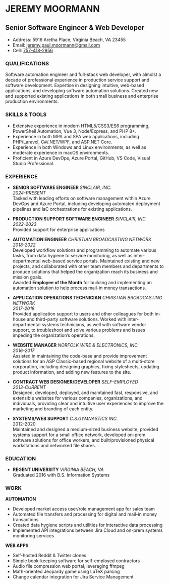 # JEREMY MOORMANN
## Senior Software Engineer & Web Developer

- Address: 5916 Aretha Place, Virginia Beach, VA 23455
- Email: [jeremy.paul.moormann@gmail.com](mailto:jeremy.paul.moormann@gmail.com)
- Cell: [757-418-2956](tel:757-418-2956)

### QUALIFICATIONS
Software automation engineer and full-stack web developer, with almolst a decade of professional	experience in production service support and software development. Expertise in designing intuitive, web-based applications, and developing software automation solutions. Created new and supported existing applications in both small business and enterprise	production environments.

### SKILLS & TOOLS
- Extensive experience in modern HTML5/CSS3/ES6 programming, PowerShell Automation, Vue 3, Node/Express, and PHP 8+.
- Experience in both MPA and SPA web applications, including PHP/Laravel, C#/.NET/WPF, and ASP.NET Core.
- Experience in both Windows and Linux environments, as well as moderate experience in macOS environments.
- Proficient in Azure DevOps, Azure Portal, GitHub, VS Code, Visual Studio Professional.

### EXPERIENCE
- **SENIOR SOFTWARE ENGINEER** *SINCLAIR, INC.*\
  *2024-PRESENT*\
  Tasked with leading efforts on software management within Azure DevOps and Azure Portal, including developing automated deployment pipelines and IaC orchestrations for existing applications. 

- **PRODUCTION SUPPORT SOFTWARE ENGINEER** *SINCLAIR, INC.*\
  *2022-2023*\
  Provided support for enterprise applications

- **AUTOMATION ENGINEER** *CHRISTIAN BROADCASTING NETWORK*\
  *2018-2022*\
  Developed workflow solutions and programming to automate various tasks, from data hygiene to service monitoring, as well as inter-departmental web-based service portals. Maintained existing and new projects, and collaborated with other team members and departments to produce solutions that helped the organization reach its business and mission goals.\
Awarded **Employee of the Month** for building and implementing an automation solution to help process mail-in money transactions.

- **APPLICATION OPERATIONS TECHNICIAN** *CHRISTIAN BROADCASTING NETWORK*\
  *2017-2018*\
  Provided application support to users and other colleagues for both in-house and third-party software solutions. Worked with inter-departmental systems technicians, as well with software vendor support, to troubleshoot and solve various problems and issues impeding the organization’s operations.

- **WEBSITE MANAGER** *NORFOLK WIRE & ELECTRONICS, INC.*\
  *2016-2017*\
  Assisted in maintaining the code-base and provide improvement solutions for an ASP Classic-based regional website of a multi-store corporation, including designing graphics, fixing stylesheets, updating product information, and adding new features to the site.

- **CONTRACT WEB DESIGNER/DEVELOPER** *SELF-EMPLOYED*\
  *2013-CURRENT*\
  Designed, developed, deployed, and maintained fast, responsive, and extensible websites for various companies, organizations, and individuals, providing clear and intuitive user experiences to improve the marketing and branding of each entity.

- **SYSTEMS/WEB SUPPORT** *C.S.GYMNASTICS INC.*\
  2012-2020\
  Maintained and designed a medium-sized business website, provided systems support for a small office network, developed on-prem software solutions for office workers, and built/provisioned physical workstations and networked file shares.

### EDUCATION
- **REGENT UNIVERSITY** *VIRGINIA BEACH, VA*\
  Graduated 2016 with B.S. Information Systems
  
### WORK
**AUTOMATION**
- Developed market access user/role management app for sales team
- Automated file transfers and processing for digital and mail-in money transactions
- Created data hygiene scripts and utilities for interactive data processing
- Implemented API integrations between Jira Cloud and on-prem systems monitoring services

**WEB APPS**
- Self-hosted Reddit & Twitter clones
- Simple book-keeping software for self-employed contractors
- Audio file compression web portal, leveraging ffmpeg
- Math-oriented Jeopardy game using LaTeX parsing
- Change calendar integration for Jira Service Management
